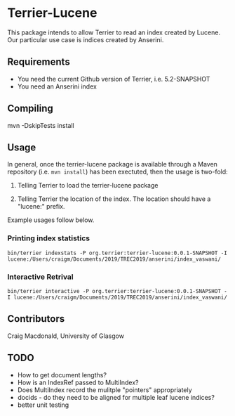 
# Terrier-Lucene

This package intends to allow Terrier to read an index created by Lucene. Our particular use case is indices created by Anserini.

## Requirements

- You need the current Github version of Terrier, i.e. 5.2-SNAPSHOT
- You need an Anserini index

## Compiling

mvn -DskipTests install

## Usage

In general, once the terrier-lucene package is available through a Maven repository (i.e. `mvn install`) has been exectuted, then the usage is two-fold:
1. Telling Terrier to load the terrier-lucene package

2. Telling Terrier the location of the index. The location should have a "lucene:" prefix.

Example usages follow below.

### Printing index statistics
```
bin/terrier indexstats -P org.terrier:terrier-lucene:0.0.1-SNAPSHOT -I lucene:/Users/craigm/Documents/2019/TREC2019/anserini/index_vaswani/
```

### Interactive Retrival
```
bin/terrier interactive -P org.terrier:terrier-lucene:0.0.1-SNAPSHOT -I lucene:/Users/craigm/Documents/2019/TREC2019/anserini/index_vaswani/
```


## Contributors

Craig Macdonald, University of Glasgow

## TODO

- How to get document lengths?
- How is an IndexRef passed to MultiIndex?
- Does MultiIndex record the mulitple "pointers" appropriately
- docids - do they need to be aligned for multiple leaf lucene indices?
- better unit testing
